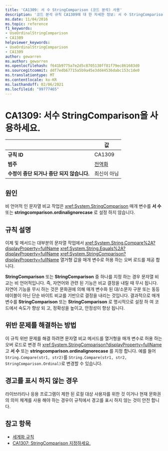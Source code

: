 ```yaml
---
title: 'CA1309: 서 수 StringComparison (코드 분석) 사용'
description: '코드 분석 규칙 CA1309에 대 한 자세한 정보: 서 수 StringComparison 사용'
ms.date: 11/04/2016
ms.topic: reference
f1_keywords:
- UseOrdinalStringComparison
- CA1309
helpviewer_keywords:
- UseOrdinalStringComparison
- CA1309
author: gewarren
ms.author: gewarren
ms.openlocfilehash: f641b9775a7e2d5c8705130ff81f79ec861683d0
ms.sourcegitcommit: ddf7edb67715a5b9a45e3dd44536dabc153c1de0
ms.translationtype: MT
ms.contentlocale: ko-KR
ms.lasthandoff: 02/06/2021
ms.locfileid: "99777465"
---
```

# <a name="ca1309-use-ordinal-stringcomparison"></a>CA1309: 서수 StringComparison을 사용하세요.

|                                     | 값                                      |
|-------------------------------------|--------------------------------------------|
| **규칙 ID**                         | CA1309                                     |
| **범주**                        | [전역화](globalization-warnings.md) |
| **수정이 중단 되거나 중단 되지 않습니다.** | 최신이 아님                               |

## <a name="cause"></a>원인

비 언어적 인 문자열 비교 작업은 <xref:System.StringComparison> 매개 변수를 **서 수** 또는 **stringcomparison.ordinalignorecase** 로 설정 하지 않습니다.

## <a name="rule-description"></a>규칙 설명

이제 및 메서드는 대부분의 문자열 작업에서 <xref:System.String.Compare%2A?displayProperty=fullName> <xref:System.String.Equals%2A?displayProperty=fullName> <xref:System.StringComparison?displayProperty=fullName> 열거형 값을 매개 변수로 허용 하는 오버 로드를 제공 합니다.

**StringComparison** 또는 **StringComparison** 중 하나를 지정 하는 경우 문자열 비교는 비 언어적입니다. 즉, 자연어와 관련 된 기능은 비교 결정을 내릴 때 무시 됩니다. 자연어 기능을 무시 하는 것은 문화권에 의해 매개 변수화 된 대/소문자 구분 또는 동등 테이블이 아닌 단순 바이트 비교를 기반으로 결정을 내리는 것입니다. 결과적으로 매개 변수를 **StringComparison** 또는 **StringComparison** 로 명시적으로 설정 하 여 코드에서 속도가 향상 되 고, 정확성을 높이고, 안정성이 향상 됩니다.

## <a name="how-to-fix-violations"></a>위반 문제를 해결하는 방법

이 규칙 위반 문제를 해결 하려면 문자열 비교 메서드를 열거형을 매개 변수로 허용 하는 오버 로드로 변경 하 <xref:System.StringComparison?displayProperty=fullName> 고 **서 수** 또는 **stringcomparison.ordinalignorecase** 를 지정 합니다. 예를 들어 `String.Compare(str1, str2)`를 `String.Compare(str1, str2, StringComparison.Ordinal)`로 변경할 수 있습니다.

## <a name="when-to-suppress-warnings"></a>경고를 표시 하지 않는 경우

라이브러리나 응용 프로그램이 제한 된 로컬 대상 사용자를 위한 것 이거나 현재 문화권의 의미 체계를 사용 해야 하는 경우이 규칙에서 경고를 표시 하지 않는 것이 안전 합니다.

## <a name="see-also"></a>참고 항목

- [세계화 규칙](globalization-warnings.md)
- [CA1307: StringComparison 지정하세요.](ca1307.md)
